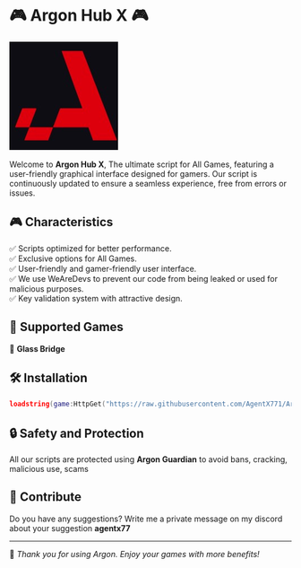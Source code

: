 # 🎮 Argon Hub X 🎮

![Banner](https://raw.githubusercontent.com/AgentX771/ArgonHubX/main/ArgonHXL.lua)

Welcome to **Argon Hub X**, The ultimate script for All Games, featuring a user-friendly graphical interface designed for gamers. Our script is continuously updated to ensure a seamless experience, free from errors or issues.

## 🎮 Characteristics
✅ Scripts optimized for better performance.  
✅ Exclusive options for All Games.  
✅ User-friendly and gamer-friendly user interface.  
✅ We use WeAreDevs to prevent our code from being leaked or used for malicious purposes.  
✅ Key validation system with attractive design.  

## 📜 Supported Games
🔹 **Glass Bridge**

## 🛠 Installation
```lua
loadstring(game:HttpGet("https://raw.githubusercontent.com/AgentX771/ArgonHubX/main/Loader.lua", true))()
```

## 🔒 Safety and Protection
All our scripts are protected using **Argon Guardian** to avoid bans, cracking, malicious use, scams

## 🌟 Contribute
Do you have any suggestions? Write me a private message on my discord about your suggestion **agentx77**

---
💖 *Thank you for using Argon. Enjoy your games with more benefits!*

